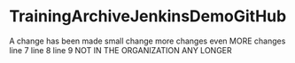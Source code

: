 # TrainingArchiveJenkinsDemoGitHub

A change has been made
small change
more changes
even MORE changes
line 7
line 8
line 9
NOT IN THE ORGANIZATION ANY LONGER